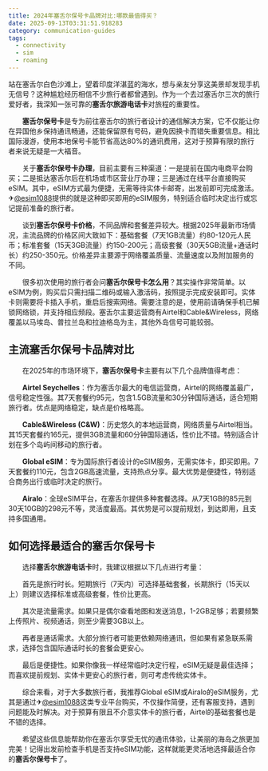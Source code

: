 ```yaml
---
title: 2024年塞舌尔保号卡品牌对比:哪款最值得买？
date: 2025-09-13T03:31:51.918283
category: communication-guides
tags:
  - connectivity
  - sim
  - roaming
---
```


站在塞舌尔白色沙滩上，望着印度洋湛蓝的海水，想与亲友分享这美景却发现手机无信号？这种尴尬经历相信不少旅行者都曾遇到。作为一个去过塞舌尔三次的旅行爱好者，我深知一张可靠的**塞舌尔旅游电话卡**对旅程的重要性。

　　**塞舌尔保号卡**是专为前往塞舌尔的旅行者设计的通信解决方案，它不仅能让你在异国他乡保持通讯畅通，还能保留原有号码，避免因换卡而错失重要信息。相比国际漫游，使用本地保号卡能节省高达80%的通讯费用，这对于预算有限的旅行者来说无疑是一大福音。

　　关于**塞舌尔保号卡办理**，目前主要有三种渠道：一是提前在国内电商平台购买；二是抵达塞舌尔后在机场或市区营业厅办理；三是通过在线平台直接购买eSIM。其中，eSIM方式最为便捷，无需等待实体卡邮寄，出发前即可完成激活。✈[@esim1088](https://t.me/s/esim1088)提供的就是这种即买即用的eSIM服务，特别适合临时决定出行或忘记提前准备的旅行者。

　　谈到**塞舌尔保号卡价格**，不同品牌和套餐差异较大。根据2025年最新市场情况，主流品牌的价格区间大致如下：基础套餐（7天1GB流量）约80-120元人民币；标准套餐（15天3GB流量）约150-200元；高级套餐（30天5GB流量+通话时长）约250-350元。价格差异主要源于网络覆盖质量、流量速度以及附加服务的不同。

　　很多初次使用的旅行者会问**塞舌尔保号卡怎么用**？其实操作非常简单。以eSIM为例，购买后只需扫描二维码或输入激活码，按照提示完成安装即可。实体卡则需要将卡插入手机，重启后搜索网络。需要注意的是，使用前请确保手机已解锁网络锁，并支持相应频段。塞舌尔主要运营商有Airtel和Cable&Wireless，网络覆盖以马埃岛、普拉兰岛和拉迪格岛为主，其他外岛信号可能较弱。

## 主流塞舌尔保号卡品牌对比

　　在2025年的市场环境下，**塞舌尔保号卡**主要有以下几个品牌值得考虑：

　　**Airtel Seychelles**：作为塞舌尔最大的电信运营商，Airtel的网络覆盖最广，信号稳定性强。其7天套餐约95元，包含1.5GB流量和30分钟国际通话，适合短期旅行者。优点是网络稳定，缺点是价格略高。

　　**Cable&Wireless (C&W)**：历史悠久的本地运营商，网络质量与Airtel相当。其15天套餐约165元，提供3GB流量和60分钟国际通话，性价比不错。特别适合计划在多个岛屿间移动的旅行者。

　　**Global eSIM**：专为国际旅行者设计的eSIM服务，无需实体卡，即买即用。7天套餐约110元，包含2GB高速流量，支持热点分享。最大优势是便捷性，特别适合商务出行或临时决定的旅行。

　　**Airalo**：全球eSIM平台，在塞舌尔提供多种套餐选择。从7天1GB的85元到30天10GB的298元不等，灵活度最高。其优势是可以提前规划，到达即用，且支持多国通用。

## 如何选择最适合的塞舌尔保号卡

　　选择**塞舌尔旅游电话卡**时，我建议根据以下几点进行考量：

　　首先是旅行时长。短期旅行（7天内）可选择基础套餐，长期旅行（15天以上）则建议选择标准或高级套餐，性价比更高。

　　其次是流量需求。如果只是偶尔查看地图和发送消息，1-2GB足够；若要频繁上传照片、视频通话，则至少需要3GB以上。

　　再者是通话需求。大部分旅行者可能更依赖网络通讯，但如果有紧急联系需求，选择包含国际通话时长的套餐会更安心。

　　最后是便捷性。如果你像我一样经常临时决定行程，eSIM无疑是最佳选择；而喜欢提前规划、实体卡更安心的旅行者，则可考虑传统实体卡。

　　综合来看，对于大多数旅行者，我推荐Global eSIM或Airalo的eSIM服务，尤其是通过✈[@esim1088](https://t.me/s/esim1088)这类专业平台购买，不仅操作简便，还有客服支持，遇到问题能及时解决。对于预算有限且不介意实体卡的旅行者，Airtel的基础套餐也是不错的选择。

　　希望这些信息能帮助你在塞舌尔享受无忧的通讯体验，让美丽的海岛之旅更加完美！记得出发前检查手机是否支持eSIM功能，这样就能更灵活地选择最适合你的**塞舌尔保号卡**了。